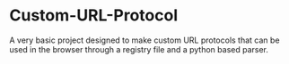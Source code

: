 # Custom-URL-Protocol
A very basic project designed to make custom URL protocols that can be used in the browser through a registry file and a python based parser.
